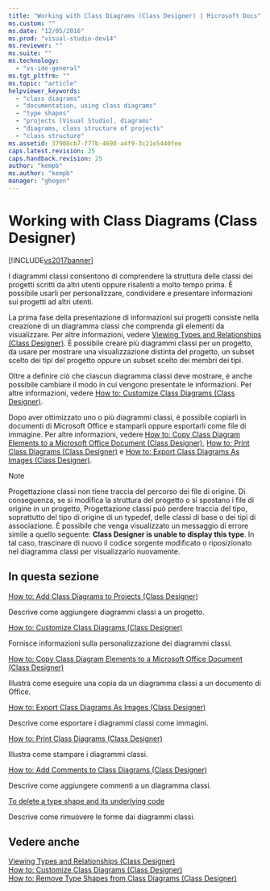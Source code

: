 ```yaml
---
title: "Working with Class Diagrams (Class Designer) | Microsoft Docs"
ms.custom: ""
ms.date: "12/05/2016"
ms.prod: "visual-studio-dev14"
ms.reviewer: ""
ms.suite: ""
ms.technology: 
  - "vs-ide-general"
ms.tgt_pltfrm: ""
ms.topic: "article"
helpviewer_keywords: 
  - "class diagrams"
  - "documentation, using class diagrams"
  - "type shapes"
  - "projects [Visual Studio], diagrams"
  - "diagrams, class structure of projects"
  - "class structure"
ms.assetid: 37908cb7-f77b-4698-a4f9-3c21e5440fee
caps.latest.revision: 25
caps.handback.revision: 25
author: "kempb"
ms.author: "kempb"
manager: "ghogen"
---
```

# Working with Class Diagrams (Class Designer)
[!INCLUDE[vs2017banner](../code-quality/includes/vs2017banner.md)]

I diagrammi classi consentono di comprendere la struttura delle classi dei progetti scritti da altri utenti oppure risalenti a molto tempo prima.  È possibile usarli per personalizzare, condividere e presentare informazioni sui progetti ad altri utenti.  
  
 La prima fase della presentazione di informazioni sui progetti consiste nella creazione di un diagramma classi che comprenda gli elementi da visualizzare.  Per altre informazioni, vedere [Viewing Types and Relationships \(Class Designer\)](../ide/viewing-types-and-relationships-class-designer.md).  È possibile creare più diagrammi classi per un progetto, da usare per mostrare una visualizzazione distinta del progetto, un subset scelto dei tipi del progetto oppure un subset scelto dei membri dei tipi.  
  
 Oltre a definire ciò che ciascun diagramma classi deve mostrare, è anche possibile cambiare il modo in cui vengono presentate le informazioni. Per altre informazioni, vedere [How to: Customize Class Diagrams \(Class Designer\)](../ide/how-to-customize-class-diagrams-class-designer.md).  
  
 Dopo aver ottimizzato uno o più diagrammi classi, è possibile copiarli in documenti di Microsoft Office e stamparli oppure esportarli come file di immagine.  Per altre informazioni, vedere [How to: Copy Class Diagram Elements to a Microsoft Office Document \(Class Designer\)](../ide/how-to-copy-class-diagram-elements-to-a-microsoft-office-document-class-designer.md), [How to: Print Class Diagrams \(Class Designer\)](../ide/how-to-print-class-diagrams-class-designer.md) e [How to: Export Class Diagrams As Images \(Class Designer\)](../ide/how-to-export-class-diagrams-as-images-class-designer.md).  
  
> [!NOTE]
>  Progettazione classi non tiene traccia del percorso dei file di origine. Di conseguenza, se si modifica la struttura del progetto o si spostano i file di origine in un progetto, Progettazione classi può perdere traccia del tipo, soprattutto del tipo di origine di un typedef, delle classi di base o dei tipi di associazione.  È possibile che venga visualizzato un messaggio di errore simile a quello seguente: **Class Designer is unable to display this type**.  In tal caso, trascinare di nuovo il codice sorgente modificato o riposizionato nel diagramma classi per visualizzarlo nuovamente.  
  
## In questa sezione  
 [How to: Add Class Diagrams to Projects \(Class Designer\)](../ide/how-to-add-class-diagrams-to-projects-class-designer.md)  
  
 Descrive come aggiungere diagrammi classi a un progetto.  
  
 [How to: Customize Class Diagrams \(Class Designer\)](../ide/how-to-customize-class-diagrams-class-designer.md)  
  
 Fornisce informazioni sulla personalizzazione dei diagrammi classi.  
  
 [How to: Copy Class Diagram Elements to a Microsoft Office Document \(Class Designer\)](../ide/how-to-copy-class-diagram-elements-to-a-microsoft-office-document-class-designer.md)  
  
 Illustra come eseguire una copia da un diagramma classi a un documento di Office.  
  
 [How to: Export Class Diagrams As Images \(Class Designer\)](../ide/how-to-export-class-diagrams-as-images-class-designer.md)  
  
 Descrive come esportare i diagrammi classi come immagini.  
  
 [How to: Print Class Diagrams \(Class Designer\)](../ide/how-to-print-class-diagrams-class-designer.md)  
  
 Illustra come stampare i diagrammi classi.  
  
 [How to: Add Comments to Class Diagrams \(Class Designer\)](../ide/how-to-add-comments-to-class-diagrams-class-designer.md)  
  
 Descrive come aggiungere commenti a un diagramma classi.  
  
 [To delete a type shape and its underlying code](../ide/how-to-customize-class-diagrams-class-designer.md#DeleteTypeShapeAndCode)  
  
 Descrive come rimuovere le forme dai diagrammi classi.  
  
## Vedere anche  
 [Viewing Types and Relationships \(Class Designer\)](../ide/viewing-types-and-relationships-class-designer.md)   
 [How to: Customize Class Diagrams \(Class Designer\)](../ide/how-to-customize-class-diagrams-class-designer.md)   
 [How to: Remove Type Shapes from Class Diagrams \(Class Designer\)](http://msdn.microsoft.com/it-it/ae41897d-d066-4b8c-bb9b-05436e12ff39)